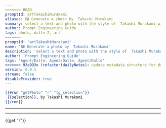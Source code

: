```yaml
---
<<<<<<< HEAD
promptId: artTakashiMurakami
aliases: 🖼️ Generate a photo by  Takashi Murakami
summary: select a text and photo with the style of  Takashi Murakami will be generated using Dalle-2
author: Prompt Engineering Guide
tags: photo, dalle-2, art
=======
promptId: 'artTakashiMurakami'
name: '🖼️ Generate a photo by  Takashi Murakami'
description: 'select a text and photo with the style of  Takashi Murakami will be generated using Dalle-2'
author: 'Prompt Engineering Guide'
tags: 'Agent/Dalle, Agent/Dalle, Agent/Dalle'
>>>>>>> 93a933e (refactor(dailyNotes): update metadata structure for daily notes)
version: 0.0.1
stream: false
disableProvider: true
---
```

```handlebars
{{#run "getPhoto" "r" "tg_selection"}}
 {{selection}}, by Takashi Murakami
{{/run}}
```
***
***
{{get "r"}}